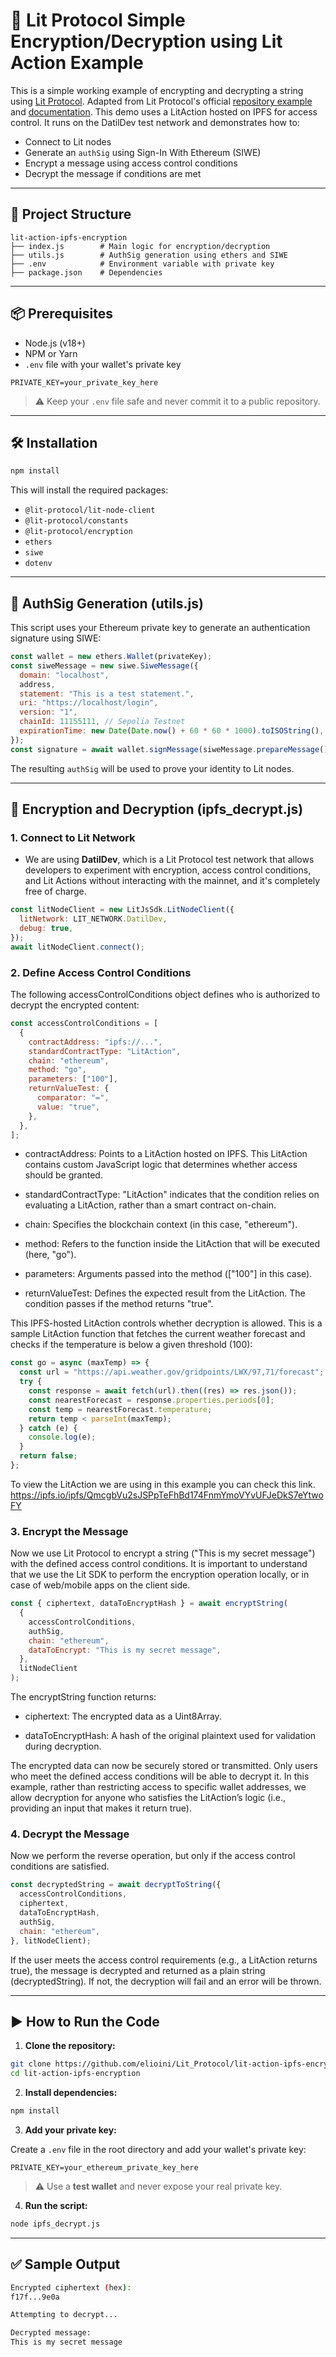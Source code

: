 # 🔐 Lit Protocol Simple Encryption/Decryption using Lit Action Example

This is a simple working example of encrypting and decrypting a string using [Lit Protocol](https://litprotocol.com/). Adapted from Lit Protocol's official  [repository example](https://github.com/LIT-Protocol/js-serverless-function-test/blob/main/js-sdkTests/decrypt.js) and [documentation](https://developer.litprotocol.com/sdk/access-control/lit-action-conditions). This demo uses a LitAction hosted on IPFS for access control. It runs on the DatilDev test network and demonstrates how to:

- Connect to Lit nodes
- Generate an `authSig` using Sign-In With Ethereum (SIWE)
- Encrypt a message using access control conditions
- Decrypt the message if conditions are met

---

## 📁 Project Structure

```
lit-action-ipfs-encryption
├── index.js        # Main logic for encryption/decryption
├── utils.js        # AuthSig generation using ethers and SIWE
├── .env            # Environment variable with private key
├── package.json    # Dependencies
```

---

## 📦 Prerequisites

- Node.js (v18+)
- NPM or Yarn
- `.env` file with your wallet's private key

```
PRIVATE_KEY=your_private_key_here
```

> ⚠️ Keep your `.env` file safe and never commit it to a public repository.

---

## 🛠 Installation

```bash
npm install
```

This will install the required packages:

- `@lit-protocol/lit-node-client`
- `@lit-protocol/constants`
- `@lit-protocol/encryption`
- `ethers`
- `siwe`
- `dotenv`

---

## 🔐 AuthSig Generation (utils.js)

This script uses your Ethereum private key to generate an authentication signature using SIWE:

```js
const wallet = new ethers.Wallet(privateKey);
const siweMessage = new siwe.SiweMessage({
  domain: "localhost",
  address,
  statement: "This is a test statement.",
  uri: "https://localhost/login",
  version: "1",
  chainId: 11155111, // Sepolia Testnet
  expirationTime: new Date(Date.now() + 60 * 60 * 1000).toISOString(),
});
const signature = await wallet.signMessage(siweMessage.prepareMessage());
```

The resulting `authSig` will be used to prove your identity to Lit nodes.

---

## 🔄 Encryption and Decryption (ipfs_decrypt.js)

### 1. Connect to Lit Network
- We are using **DatilDev**, which is a Lit Protocol test network that allows developers to experiment with encryption, access control conditions, and Lit Actions without interacting with the mainnet, and it's completely free of charge.

```js
const litNodeClient = new LitJsSdk.LitNodeClient({
  litNetwork: LIT_NETWORK.DatilDev,
  debug: true,
});
await litNodeClient.connect();
```

### 2. Define Access Control Conditions
The following accessControlConditions object defines who is authorized to decrypt the encrypted content:

```js
const accessControlConditions = [
  {
    contractAddress: "ipfs://...",
    standardContractType: "LitAction",
    chain: "ethereum",
    method: "go",
    parameters: ["100"],
    returnValueTest: {
      comparator: "=",
      value: "true",
    },
  },
];
```
- contractAddress: Points to a LitAction hosted on IPFS. This LitAction contains custom JavaScript logic that determines whether access should be granted.

- standardContractType: "LitAction" indicates that the condition relies on evaluating a LitAction, rather than a smart contract on-chain.

- chain: Specifies the blockchain context (in this case, "ethereum").

- method: Refers to the function inside the LitAction that will be executed (here, "go").

- parameters: Arguments passed into the method (["100"] in this case).

- returnValueTest: Defines the expected result from the LitAction. The condition passes if the method returns "true".

This IPFS-hosted LitAction controls whether decryption is allowed. This is a sample LitAction function that fetches the current weather forecast and checks if the temperature is below a given threshold (100):

```js
const go = async (maxTemp) => {
  const url = "https://api.weather.gov/gridpoints/LWX/97,71/forecast";
  try {
    const response = await fetch(url).then((res) => res.json());
    const nearestForecast = response.properties.periods[0];
    const temp = nearestForecast.temperature;
    return temp < parseInt(maxTemp);
  } catch (e) {
    console.log(e);
  }
  return false;
};
```

To view the LitAction we are using in this example you can check this link. https://ipfs.io/ipfs/QmcgbVu2sJSPpTeFhBd174FnmYmoVYvUFJeDkS7eYtwoFY

### 3. Encrypt the Message

Now we use Lit Protocol to encrypt a string ("This is my secret message") with the defined access control conditions. It is important to understand that we use the Lit SDK to perform the encryption operation locally, or in case of web/mobile apps on the client side. 


```js
const { ciphertext, dataToEncryptHash } = await encryptString(
  {
    accessControlConditions,
    authSig,
    chain: "ethereum",
    dataToEncrypt: "This is my secret message",
  },
  litNodeClient
);
```

The encryptString function returns:

- ciphertext: The encrypted data as a Uint8Array.

- dataToEncryptHash: A hash of the original plaintext used for validation during decryption.

The encrypted data can now be securely stored or transmitted. Only users who meet the defined access conditions will be able to decrypt it. In this example, rather than restricting access to specific wallet addresses, we allow decryption for anyone who satisfies the LitAction’s logic (i.e., providing an input that makes it return true).

### 4. Decrypt the Message

Now we perform the reverse operation, but only if the access control conditions are satisfied.

```js
const decryptedString = await decryptToString({
  accessControlConditions,
  ciphertext,
  dataToEncryptHash,
  authSig,
  chain: "ethereum",
}, litNodeClient);
```

If the user meets the access control requirements (e.g., a LitAction returns true), the message is decrypted and returned as a plain string (decryptedString). If not, the decryption will fail and an error will be thrown.


---

## ▶️ How to Run the Code

1. **Clone the repository:**

```bash
git clone https://github.com/elioini/Lit_Protocol/lit-action-ipfs-encryption
cd lit-action-ipfs-encryption
```

2. **Install dependencies:**

```bash
npm install
```

3. **Add your private key:**

Create a `.env` file in the root directory and add your wallet's private key:

```env
PRIVATE_KEY=your_ethereum_private_key_here
```

> ⚠️ Use a **test wallet** and never expose your real private key.

4. **Run the script:**

```bash
node ipfs_decrypt.js
```

---

## ✅ Sample Output

```bash
Encrypted ciphertext (hex):
f17f...9e0a

Attempting to decrypt...

Decrypted message:
This is my secret message
```

